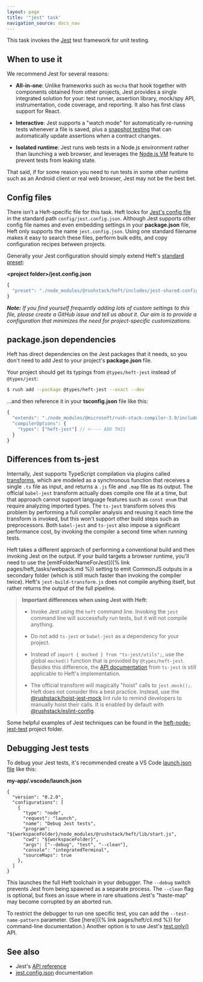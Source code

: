 ```yaml
---
layout: page
title: '"jest" task'
navigation_source: docs_nav
---
```


This task invokes the [Jest](https://jestjs.io/en/) test framework for unit testing.


## When to use it

We recommend Jest for several reasons:

- **All-in-one**: Unlike frameworks such as `mocha` that hook together with components obtained from other projects, Jest provides a single integrated solution for your: test runner, assertion library, mock/spy API, instrumentation, code coverage, and reporting.  It also has first class support for React.

- **Interactive**: Jest supports a "watch mode" for automatically re-running tests whenever a file is saved, plus a [snapshot testing](https://jestjs.io/docs/en/snapshot-testing) that can automatically update assertions when a contract changes.

- **Isolated runtime**: Jest runs web tests in a Node.js environment rather than launching a web browser, and leverages the [Node.js VM](https://nodejs.org/api/vm.html) feature to prevent tests from leaking state.

That said, if for some reason you need to run tests in some other runtime such as an Android client or real web browser, Jest may not be the best bet.


## Config files

There isn't a Heft-specific file for this task.  Heft looks for [Jest's config file](https://jestjs.io/docs/en/configuration) in the standard path  `config/jest.config.json`.  Although Jest supports other config file names and even embedding settings in your **package.json** file, Heft only supports the name `jest.config.json`.  Using one standard filename makes it easy to search these files, perform bulk edits, and copy configuration recipes between projects.

Generally your Jest configuration should simply extend Heft's [standard preset](https://github.com/microsoft/rushstack/blob/master/apps/heft/includes/jest-shared.config.json):

**&lt;project folder&gt;/jest.config.json**
```js
{
  "preset": "./node_modules/@rushstack/heft/includes/jest-shared.config.json"
}
```

_**Note:** If you find yourself frequently adding lots of custom settings to this file, please create a GitHub issue and tell us about it.  Our aim is to provide a configuration that minimizes the need for project-specific customizations._


## package.json dependencies

Heft has direct dependencies on the Jest packages that it needs, so you don't need to add Jest to your project's **package.json** file.

Your project should get its typings from `@types/heft-jest` instead of `@types/jest`:

```bash
$ rush add --package @types/heft-jest --exact --dev
```

...and then reference it in your **tsconfig.json** file like this:

```js
{
  "extends": "./node_modules/@microsoft/rush-stack-compiler-3.9/includes/tsconfig-node.json",
  "compilerOptions": {
    "types": ["heft-jest"] // <---- ADD THIS
  }
}
```

## Differences from ts-jest

Internally, Jest supports TypeScript compilation via plugins called [transforms](https://jestjs.io/docs/en/tutorial-react#custom-transformers), which are modeled as a synchronous function that receives a single `.ts` file as input, and returns a `.js` file and `.map` file as its output. The official `babel-jest` transform actually does compile one file at a time, but that approach cannot support language features such as `const enum` that require analyzing imported types.  The `ts-jest` transform solves this problem by performing a full compiler analysis and reusing it each time the transform is invoked, but this won't support other build steps such as preprocessors.  Both `babel-jest` and `ts-jest` also impose a significant performance cost, by invoking the compiler a second time when running tests.

Heft takes a different approach of performing a conventional build and then invoking Jest on the output.  If your build targets a browser runtime, you'll need to use the [emitFolderNameForJest]({% link pages/heft_tasks/webpack.md %}) setting to emit CommonJS outputs in a secondary folder (which is still much faster than invoking the compiler twice).  Heft's `jest-build-transform.js` does not compile anything itself, but rather returns the output of the full pipeline.


> **Important differences when using Jest with Heft:**
>
> - Invoke Jest using the `heft` command line.  Invoking the `jest` command line will successfully run tests, but it will not compile anything.
>
> - Do not add `ts-jest` or `babel-jest` as a dependency for your project.
>
> - Instead of `import { mocked } from "ts-jest/utils";`, use the global `mocked()` function that is provided by `@types/heft-jest`.  Besides this difference, the [API documentation](https://kulshekhar.github.io/ts-jest/user/test-helpers) from `ts-jest` is still applicable to Heft's implementation.
>
> - The official transform will magically "hoist" calls to `jest.mock();`.  Heft does not consider this a best practice. Instead, use the [@rushstack/hoist-jest-mock](https://www.npmjs.com/package/@rushstack/eslint-plugin#rushstackhoist-jest-mock) lint rule to remind developers to manually hoist their calls.  It is enabled by default with [@rushstack/eslint-config](https://www.npmjs.com/package/@rushstack/eslint-config).
>


Some helpful examples of Jest techniques can be found in the [heft-node-jest-test](https://github.com/microsoft/rushstack/tree/master/build-tests/heft-node-jest-test) project folder.


## Debugging Jest tests

To debug your Jest tests, it's recommended create a VS Code [launch.json file](https://code.visualstudio.com/docs/editor/debugging#_launch-configurations) like this:

**my-app/.vscode/launch.json**
```
{
  "version": "0.2.0",
  "configurations": [
    {
      "type": "node",
      "request": "launch",
      "name": "Debug Jest tests",
      "program": "${workspaceFolder}/node_modules/@rushstack/heft/lib/start.js",
      "cwd": "${workspaceFolder}",
      "args": ["--debug", "test", "--clean"],
      "console": "integratedTerminal",
      "sourceMaps": true
    },
  ]
}
```

This launches the full Heft toolchain in your debugger.  The `--debug` switch prevents Jest from being spawned as a separate process.  The `--clean` flag is optional, but fixes an issue where in rare situations Jest's "haste-map" may become corrupted by an aborted run.

To restrict the debugger to run one specific test, you can add the `--test-name-pattern` parameter. (See [here]({% link pages/heft/cli.md %}) for command-line documentation.)  Another option is to use Jest's [test.only()](https://jestjs.io/docs/en/api#testonlyname-fn-timeout) API.


## See also

- Jest's [API reference](https://jestjs.io/docs/en/api)
- [jest.config.json](https://jestjs.io/docs/en/configuration) documentation
